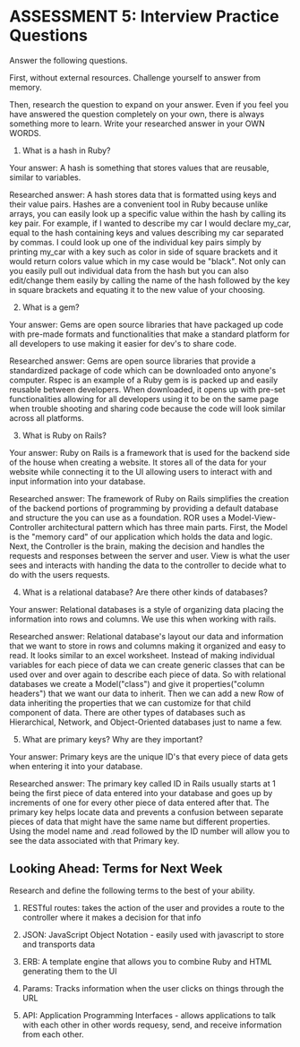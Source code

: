 # ASSESSMENT 5: Interview Practice Questions
Answer the following questions.

First, without external resources. Challenge yourself to answer from memory.

Then, research the question to expand on your answer. Even if you feel you have answered the question completely on your own, there is always something more to learn. Write your researched answer in your OWN WORDS.

1. What is a hash in Ruby?

  Your answer:
    A hash is something that stores values that are reusable, similar to variables.

  Researched answer:
    A hash stores data that is formatted using keys and their value pairs. Hashes are a convenient tool in Ruby because unlike arrays, you can easily look up a specific value within the hash by calling its key pair. For example, if I wanted to describe my car I would declare my_car, equal to the hash containing keys and values describing my car separated by commas. I could look up one of the individual key pairs simply by printing my_car with a key such as color in side of square brackets and it would return colors value which in my case would be "black". Not only can you easily pull out individual data from the hash but you can also edit/change them easily by calling the name of the hash followed by the key in square brackets and equating it to the new value of your choosing.

2. What is a gem?

  Your answer:
    Gems are open source libraries that have packaged up code with pre-made formats and functionalities that make a standard platform for all developers to use making it easier for dev's to share code.

  Researched answer:
    Gems are open source libraries that provide a standardized package of code which can be downloaded onto anyone's computer. Rspec is an example of a Ruby gem is is packed up and easily reusable between developers. When downloaded, it opens up with pre-set functionalities allowing for all developers using it to be on the same page when trouble shooting and sharing code because the code will look similar across all platforms.  


3. What is Ruby on Rails?

  Your answer:
    Ruby on Rails is a framework that is used for the backend side of the house when creating a website. It stores all of the data for your website while connecting it to the UI allowing users to interact with and input information into your database.

  Researched answer:
    The framework of Ruby on Rails simplifies the creation of the backend portions of programming by providing a default database and structure the you can use as a foundation. ROR uses a Model-View-Controller architectural pattern which has three main parts. First, the Model is the "memory card" of our application which holds the data and logic. Next, the Controller is the brain, making the decision and handles the requests and responses between the server and user. View is what the user sees and interacts with handing the data to the controller to decide what to do with the users requests.  


4. What is a relational database? Are there other kinds of databases?

  Your answer:
    Relational databases is a style of organizing data placing the information into rows and columns. We use this when working with rails.

  Researched answer:
    Relational database's layout our data and information that we want to store in rows and columns making it organized and easy to read. It looks similar to an excel worksheet. Instead of making individual variables for each piece of data we can create generic classes that can be used over and over again to describe each piece of data. So with relational databases we create a Model("class") and give it properties("column headers") that we want our data to inherit. Then we can add a new Row of data inheriting the properties that we can customize for that child component of data. There are other types of databases such as Hierarchical, Network, and Object-Oriented databases just to name a few.


5. What are primary keys? Why are they important?

 Your answer:
    Primary keys are the unique ID's that every piece of data gets when entering it into your database.

 Researched answer:
    The primary key called ID in Rails usually starts at 1 being the first piece of data entered into your database and goes up by increments of one for every other piece of data entered after that. The primary key helps locate data and prevents a confusion between separate pieces of data that might have the same name but different properties. Using the model name and .read followed by the ID number will allow you to see the data associated with that Primary key.


## Looking Ahead: Terms for Next Week
Research and define the following terms to the best of your ability.

1. RESTful routes:
  takes the action of the user and provides a route to the controller where it makes a decision for that info 

2. JSON:
  JavaScript Object Notation - easily used with javascript to store and transports data 

3. ERB:
  A template engine that allows you to combine Ruby and HTML generating them to the UI

4. Params:
   Tracks information when the user clicks on things through the URL

5. API:
  Application Programming Interfaces - allows applications to talk with each other in other words requesy, send, and receive information from each other.
